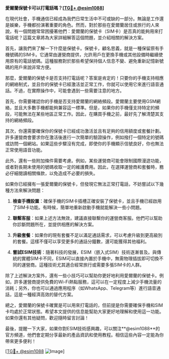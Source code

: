 **愛爾蘭保號卡可以打電話嗎？[[TG💪+ @esim1088](https://t.me/s/esim1088)]**

在現代社會，手機通信已經成為我們日常生活中不可或缺的一部分。無論是工作還是娛樂，手機都扮演著重要的角色。然而，對於那些在愛爾蘭居住或旅行的人來說，有一個問題常常困擾著他們：愛爾蘭的保號卡（SIM卡）是否真的能夠用來打電話呢？這篇文章將為大家詳細解答這個問題，並介紹相關的解決方案。

首先，讓我們來了解一下什麼是保號卡。保號卡，顧名思義，就是一種保留原有手機號碼的SIM卡。它通常由運營商提供，允許用戶在更換手機或其他設備時繼續使用原有的電話號碼。這種服務對於那些希望保持個人信息不變、避免重新記憶新號碼的用戶來說非常方便。

那麼，愛爾蘭的保號卡是否支持打電話呢？答案是肯定的！只要你的手機支持相應的網絡制式，並且你的保號卡已經激活並正常工作，你就可以使用它來進行語音通話。不過，在實際操作中，可能會遇到一些需要注意的地方。

首先，你需要確認你的手機是否支持愛爾蘭的網絡頻段。愛爾蘭主要使用GSM網絡，並且大多數手機都能夠兼容這一標準。但是，如果你的手機僅支持特定的頻段，可能無法在某些地區正常工作。因此，在購買手機之前，最好先了解清楚其支持的網絡頻段。

其次，你還需要確保你的保號卡已經成功激活並且有足夠的信用額度或套餐計劃。許多運營商會要求你在激活後進行一次簡單的驗證操作，例如撥打一個特定的號碼或訪問一個網站。如果這些步驟沒有完成，即使你的手機顯示信號良好，你也無法正常使用語音功能。

此外，還有一些附加條件需要考慮。例如，某些運營商可能會限制國際漫遊功能，或者對長期未使用的號碼收取一定的維護費用。因此，在選擇運營商和套餐時，務必仔細閱讀相關條款，以免造成不必要的損失。

如果你已經擁有一張愛爾蘭的保號卡，但發現它無法正常打電話，不妨嘗試以下幾種方法來解決問題：

1. **檢查手機設置**：確保手機的SIM卡插槽正確安裝了保號卡，並且手機已經啟用了SIM卡功能。有時候，簡單地重新啟動手機就能解決一些小問題。
   
2. **聯繫客服**：如果上述方法無效，建議直接聯繫你的運營商客服。他們可以幫助你診斷問題所在，並提供相應的解決方案。

3. **升級套餐**：如果你的現有套餐不足以滿足通話需求，可以考慮升級到更高級別的套餐。這樣不僅可以享受更多的通話分鐘數，還可能獲得其他福利。

4. **嘗試ESIM技術**：隨著科技的發展，ESIM（嵌入式SIM）技術逐漸普及。與傳統的實體SIM卡不同，ESIM可以直接內置於手機中，無需物理插拔即可切換不同的運營商。這種技術尤其適合經常旅行或需要多張SIM卡的人群。

除了上述解決方案外，還有一些小技巧可以幫助你更好地利用愛爾蘭的保號卡。例如，許多運營商提供免費的Wi-Fi熱點服務，這可以在一定程度上減少手機流量的消耗；另外，你也可以通過應用程序（如WhatsApp、Telegram等）進行語音通話，這是一種經濟高效的替代方案。

總之，愛爾蘭的保號卡確實是可以用來打電話的，但前提是你需要確保手機和SIM卡均處於正常狀態。希望本文提供的信息能幫助大家更好地理解和使用這一功能。如果你還有其他疑問，歡迎隨時留言討論！

最後，提醒一下大家，如果你對ESIM技術感興趣，可以關注**@esim1088**的官方頻道，他們會定期分享最新的產品資訊和使用教程。相信這些內容一定能為你帶來更多便利！

[[TG💪+ @esim1088](https://t.me/s/esim1088) ![Image](https://i.postimg.cc/4NQfJmqS/Snipaste-2025-05-13-00-14-12.png)]